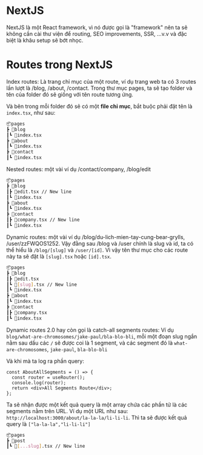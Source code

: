 # NextJS

NextJS là một React framework, vì nó được gọi là "framework" nên ta sẽ không cần cài thư viện để routing, SEO improvements, SSR, ...v.v và đặc biệt là khâu setup sẽ bớt nhọc.

# Routes trong NextJS

Index routes: Là trang chỉ mục của một route, ví dụ trang web ta có 3 routes lần lượt là /blog, /about, /contact. Trong thư mục pages, ta sẽ tạo folder và tên của folder đó sẽ giống với tên route tương ứng.

Và bên trong mỗi folder đó sẽ có một **file chỉ mục**, bắt buộc phải đặt tên là `index.tsx`, như sau:

```bash
📦pages
┣ 📂blog
┃┗ 📜index.tsx
┣ 📂about
┃┗ 📜index.tsx
┣ 📂contact
┃┗ 📜index.tsx
```

Nested routes: một vài ví dụ /contact/company, /blog/edit

```bash
📦pages
┣ 📂blog
┃┣ 📜edit.tsx // New line
┃┗ 📜index.tsx
┣ 📂about
┃┗ 📜index.tsx
┣ 📂contact
┃┣ 📜company.tsx // New line
┃┗ 📜index.tsx
```

Dynamic routes: một vài ví dụ /blog/du-lich-mien-tay-cung-bear-grylls, /user/zzFWQOS1252. Vậy đằng sau /blog và /user chính là slug và id, ta có thể hiểu là `/blog/[slug]` và `/user/[id]`. Vì vậy tên thư mục cho các route này ta sẽ đặt là `[slug].tsx` hoặc `[id].tsx`.

```bash
📦pages
┣ 📂blog
┃┣ 📜edit.tsx
┃┗ 📜[slug].tsx // New line
┃┗ 📜index.tsx
┣ 📂about
┃┗ 📜index.tsx
┣ 📂contact
┃┣ 📜company.tsx
┃┗ 📜index.tsx
```

Dynamic routes 2.0 hay còn gọi là catch-all segments routes: Ví dụ `blog/what-are-chromosomes/jake-paul/bla-blo-bli`, mỗi một đoạn slug ngắn nằm sau dấu các `/` sẽ được coi là 1 segment, và các segment đó là `what-are-chromosomes`, `jake-paul`, `bla-blo-bli`

Và khi mà ta log ra phần query:

```tsx
const AboutAllSegments = () => {
  const router = useRouter();
  console.log(router);
  return <div>All Segments Route</div>;
};
```

Ta sẽ nhận được một kết quả query là một array chứa các phần tử là các segments nằm trên URL. Ví dụ một URL như sau: `http://localhost:3000/about/la-la-la/li-li-li`. Thì ta sẽ được kết quả query là `["la-la-la","li-li-li"]`

```bash
📦pages
┣ 📂post
┃┗ 📜[...slug].tsx // New line
```
